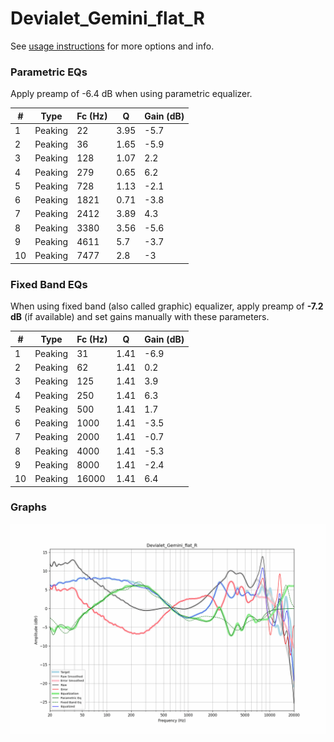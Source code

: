# Devialet_Gemini_flat_R
See [usage instructions](https://github.com/jaakkopasanen/AutoEq#usage) for more options and info.

### Parametric EQs
Apply preamp of -6.4 dB when using parametric equalizer.

|   # | Type    |   Fc (Hz) |    Q |   Gain (dB) |
|-----|---------|-----------|------|-------------|
|   1 | Peaking |        22 | 3.95 |        -5.7 |
|   2 | Peaking |        36 | 1.65 |        -5.9 |
|   3 | Peaking |       128 | 1.07 |         2.2 |
|   4 | Peaking |       279 | 0.65 |         6.2 |
|   5 | Peaking |       728 | 1.13 |        -2.1 |
|   6 | Peaking |      1821 | 0.71 |        -3.8 |
|   7 | Peaking |      2412 | 3.89 |         4.3 |
|   8 | Peaking |      3380 | 3.56 |        -5.6 |
|   9 | Peaking |      4611 | 5.7  |        -3.7 |
|  10 | Peaking |      7477 | 2.8  |        -3   |

### Fixed Band EQs
When using fixed band (also called graphic) equalizer, apply preamp of **-7.2 dB** (if available) and set gains manually with these parameters.

|   # | Type    |   Fc (Hz) |    Q |   Gain (dB) |
|-----|---------|-----------|------|-------------|
|   1 | Peaking |        31 | 1.41 |        -6.9 |
|   2 | Peaking |        62 | 1.41 |         0.2 |
|   3 | Peaking |       125 | 1.41 |         3.9 |
|   4 | Peaking |       250 | 1.41 |         6.3 |
|   5 | Peaking |       500 | 1.41 |         1.7 |
|   6 | Peaking |      1000 | 1.41 |        -3.5 |
|   7 | Peaking |      2000 | 1.41 |        -0.7 |
|   8 | Peaking |      4000 | 1.41 |        -5.3 |
|   9 | Peaking |      8000 | 1.41 |        -2.4 |
|  10 | Peaking |     16000 | 1.41 |         6.4 |

### Graphs
![](./Devialet_Gemini_flat_R.png)
